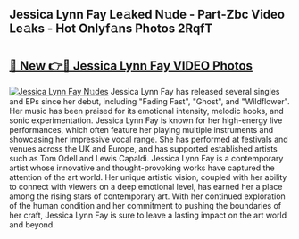 ## Jessica Lynn Fay Le𝚊ked N𝚞de - Part-Zbc Video Le𝚊ks - Hot Onlyf𝚊ns Photos 2RqfT

# <h2><a href="http://ac32813.deff.icu/?id=Jessica+Lynn+Fay">🔗 New 👉🔴 Jessica Lynn Fay VIDEO Photos</a></h2>

[![Jessica Lynn Fay N𝚞des](https://i.imgur.com/rIISA9y.gif)](http://ac32813.deff.icu/?id=Jessica+Lynn+Fay)
Jessica Lynn Fay has released several singles and EPs since her debut, including "Fading Fast", "Ghost", and "Wildflower". Her music has been praised for its emotional intensity, melodic hooks, and sonic experimentation. Jessica Lynn Fay is known for her high-energy live performances, which often feature her playing multiple instruments and showcasing her impressive vocal range. She has performed at festivals and venues across the UK and Europe, and has supported established artists such as Tom Odell and Lewis Capaldi. Jessica Lynn Fay is a contemporary artist whose innovative and thought-provoking works have captured the attention of the art world. Her unique artistic vision, coupled with her ability to connect with viewers on a deep emotional level, has earned her a place among the rising stars of contemporary art. With her continued exploration of the human condition and her commitment to pushing the boundaries of her craft, Jessica Lynn Fay is sure to leave a lasting impact on the art world and beyond.
